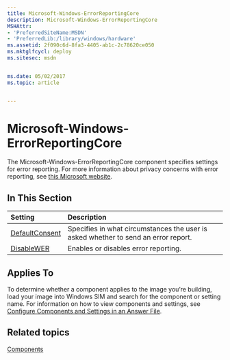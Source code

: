 ```yaml
---
title: Microsoft-Windows-ErrorReportingCore
description: Microsoft-Windows-ErrorReportingCore
MSHAttr:
- 'PreferredSiteName:MSDN'
- 'PreferredLib:/library/windows/hardware'
ms.assetid: 2f090c6d-8fa3-4405-ab1c-2c78620ce050
ms.mktglfcycl: deploy
ms.sitesec: msdn


ms.date: 05/02/2017
ms.topic: article


---
```

# Microsoft-Windows-ErrorReportingCore

The Microsoft-Windows-ErrorReportingCore component specifies settings for error reporting. For more information about privacy concerns with error reporting, see [this Microsoft website](http://go.microsoft.com/fwlink/?linkid=50163).

## In This Section

| Setting                 | Description                                                                           |
|:------------------------|:--------------------------------------------------------------------------------------|
| [DefaultConsent](microsoft-windows-errorreportingcore-defaultconsent.md) | Specifies in what circumstances the user is asked whether to send an error report. |
| [DisableWER](microsoft-windows-errorreportingcore-disablewer.md) | Enables or disables error reporting. |

## Applies To

To determine whether a component applies to the image you’re building, load your image into Windows SIM and search for the component or setting name. For information on how to view components and settings, see [Configure Components and Settings in an Answer File](https://docs.microsoft.com/en-us/windows-hardware/customize/desktop/wsim/configure-components-and-settings-in-an-answer-file).

## Related topics

[Components](components-b-unattend.md)

